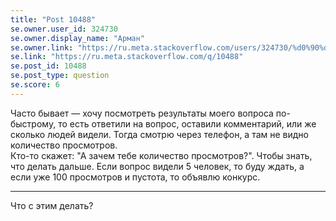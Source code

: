 ```yaml
---
title: "Post 10488"
se.owner.user_id: 324730
se.owner.display_name: "Арман"
se.owner.link: "https://ru.meta.stackoverflow.com/users/324730/%d0%90%d1%80%d0%bc%d0%b0%d0%bd"
se.link: "https://ru.meta.stackoverflow.com/q/10488"
se.post_id: 10488
se.post_type: question
se.score: 6
---
```

<p>Часто бывает — хочу посмотреть результаты моего вопроса по-быстрому, то есть ответили на вопрос, оставили комментарий, или же сколько людей видели. Тогда смотрю через телефон, а там не видно количество просмотров.<br>
Кто-то скажет: "А зачем тебе количество просмотров?". Чтобы знать, что делать дальше. Если вопрос видели 5 человек, то буду ждать, а если уже 100 просмотров и пустота, то объявлю конкурс.</p>

<hr>

<p>Что с этим делать?</p>

